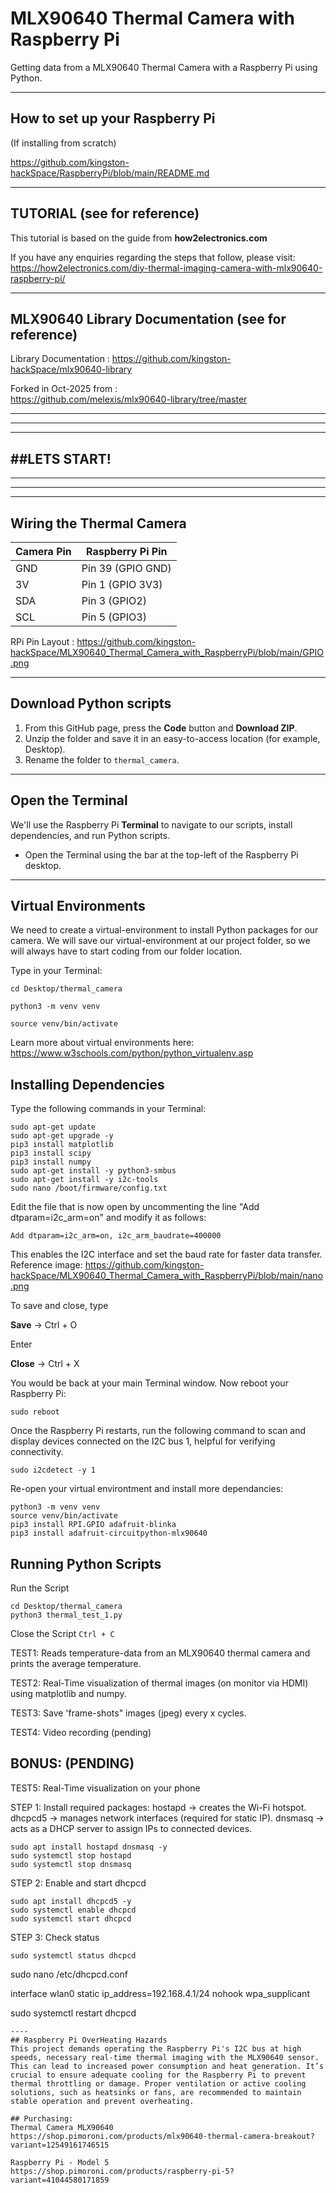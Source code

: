 # MLX90640 Thermal Camera with Raspberry Pi

Getting data from a MLX90640 Thermal Camera with a Raspberry Pi using Python.

---

## How to set up your Raspberry Pi 
(If installing from scratch)

https://github.com/kingston-hackSpace/RaspberryPi/blob/main/README.md

---
## TUTORIAL (see for reference)
This tutorial is based on the guide from **how2electronics.com**

If you have any enquiries regarding the steps that follow, please visit:
https://how2electronics.com/diy-thermal-imaging-camera-with-mlx90640-raspberry-pi/

---
## MLX90640 Library Documentation (see for reference)

Library Documentation : 
https://github.com/kingston-hackSpace/mlx90640-library 

Forked in Oct-2025 from :  
https://github.com/melexis/mlx90640-library/tree/master 


-------------------------------------
-------------------------------------
-------------------------------------
##LETS START! 
-------------------------------------
-------------------------------------
-------------------------------------
-------------------------------------


## Wiring the Thermal Camera

| Camera Pin | Raspberry Pi Pin |
|------------|----------------|
| GND        | Pin 39 (GPIO GND) |
| 3V         | Pin 1 (GPIO 3V3) |
| SDA        | Pin 3 (GPIO2) |
| SCL        | Pin 5 (GPIO3) |

RPi Pin Layout : https://github.com/kingston-hackSpace/MLX90640_Thermal_Camera_with_RaspberryPi/blob/main/GPIO.png 

---
## Download Python scripts

1. From this GitHub page, press the **Code** button and **Download ZIP**.
2. Unzip the folder and save it in an easy-to-access location (for example, Desktop).
3. Rename the folder to `thermal_camera`.

---

## Open the Terminal

We'll use the Raspberry Pi **Terminal** to navigate to our scripts, install dependencies, and run Python scripts.

- Open the Terminal using the bar at the top-left of the Raspberry Pi desktop.


---

## Virtual Environments

We need to create a virtual-environment to install Python packages for our camera. 
We will save our virtual-environment at our project folder, so we will always have to start coding from our folder location.

Type in your Terminal:

`cd Desktop/thermal_camera`

` python3 -m venv venv `

` source venv/bin/activate `

Learn more about virtual environments here:
https://www.w3schools.com/python/python_virtualenv.asp

## Installing Dependencies

Type the following commands in your Terminal:

```
sudo apt-get update
sudo apt-get upgrade -y   
pip3 install matplotlib
pip3 install scipy
pip3 install numpy
sudo apt-get install -y python3-smbus
sudo apt-get install -y i2c-tools
sudo nano /boot/firmware/config.txt
```

Edit the file that is now open by uncommenting the line "Add dtparam=i2c_arm=on" and modify it as follows:
  
  `Add dtparam=i2c_arm=on, i2c_arm_baudrate=400000 `
  
This enables the I2C interface and set the baud rate for faster data transfer.
Reference image: https://github.com/kingston-hackSpace/MLX90640_Thermal_Camera_with_RaspberryPi/blob/main/nano.png

To save and close, type

**Save** -> Ctrl + O

Enter

**Close** -> Ctrl + X

You would be back at your main Terminal window. 
Now reboot your Raspberry Pi:

` sudo reboot `

Once the Raspberry Pi restarts, run the following command to scan and display devices connected on the I2C bus 1, helpful for verifying connectivity.

`sudo i2cdetect -y 1`

Re-open your virtual environtment and install more dependancies:

```
python3 -m venv venv
source venv/bin/activate
pip3 install RPI.GPIO adafruit-blinka
pip3 install adafruit-circuitpython-mlx90640
```

## Running Python Scripts

Run the Script
```
cd Desktop/thermal_camera
python3 thermal_test_1.py
```

Close the Script
`Ctrl + C`

TEST1: Reads temperature-data from an MLX90640 thermal camera and prints the average temperature.

TEST2: Real-Time visualization of thermal images (on monitor via HDMI) using matplotlib and numpy.

TEST3: Save 'frame-shots" images (jpeg) every x cycles. 

TEST4: Video recording (pending)


## BONUS: (PENDING)
TEST5: Real-Time visualization on your phone

STEP 1: Install required packages:
   hostapd → creates the Wi-Fi hotspot.
   dhcpcd5 → manages network interfaces (required for static IP).
   dnsmasq → acts as a DHCP server to assign IPs to connected devices.

```
sudo apt install hostapd dnsmasq -y
sudo systemctl stop hostapd
sudo systemctl stop dnsmasq
```
STEP 2: Enable and start dhcpcd
```
sudo apt install dhcpcd5 -y
sudo systemctl enable dhcpcd
sudo systemctl start dhcpcd
```
STEP 3: Check status

`sudo systemctl status dhcpcd`

sudo nano /etc/dhcpcd.conf

interface wlan0
    static ip_address=192.168.4.1/24
    nohook wpa_supplicant

sudo systemctl restart dhcpcd
```
----
## Raspberry Pi OverHeating Hazards
This project demands operating the Raspberry Pi's I2C bus at high speeds, necessary real-time thermal imaging with the MLX90640 sensor. This can lead to increased power consumption and heat generation. It’s crucial to ensure adequate cooling for the Raspberry Pi to prevent thermal throttling or damage. Proper ventilation or active cooling solutions, such as heatsinks or fans, are recommended to maintain stable operation and prevent overheating.

## Purchasing: 
Thermal Camera MLX90640
https://shop.pimoroni.com/products/mlx90640-thermal-camera-breakout?variant=12549161746515

Raspberry Pi - Model 5
https://shop.pimoroni.com/products/raspberry-pi-5?variant=41044580171859


